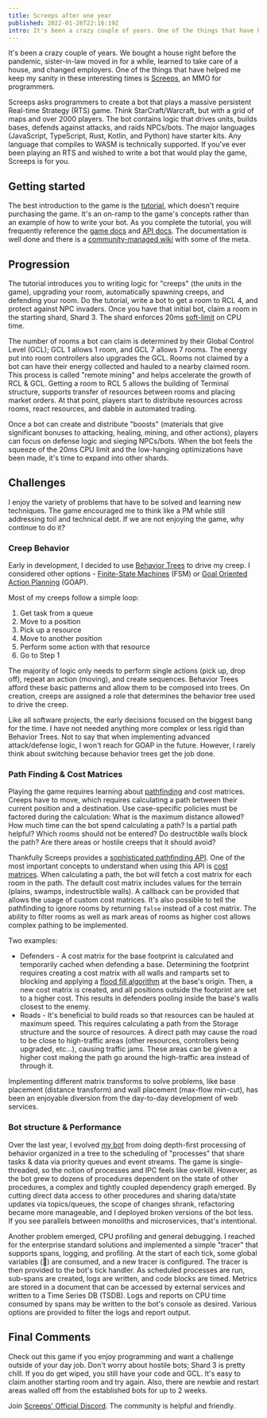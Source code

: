 ```yaml
---
title: Screeps after one year
published: 2022-01-26T22:16:19Z
intro: It's been a crazy couple of years. One of the things that have helped me keep my sanity is Screeps, an MMO for programmers.
---
```

It's been a crazy couple of years. We bought a house right before the pandemic, sister-in-law moved in for a while, learned to take care of a house, and changed employers. One of the things that have helped me keep my sanity in these interesting times is [Screeps](https://screeps.com/), an MMO for programmers.

Screeps asks programmers to create a bot that plays a massive persistent Real-time Strategy (RTS) game. Think StarCraft/Warcraft, but with a grid of maps and over 2000 players. The bot contains logic that drives units, builds bases, defends against attacks, and raids NPCs/bots. The major languages (JavaScript, TypeScript, Rust, Kotlin, and Python) have starter kits. Any language that compiles to WASM is technically supported. If you've ever been playing an RTS and wished to write a bot that would play the game, Screeps is for you.
## Getting started

The best introduction to the game is the [tutorial](https://screeps.com/a/#!/sim/tutorial/1), which doesn't require purchasing the game. It's an on-ramp to the game's concepts rather than an example of how to write your bot. As you complete the tutorial, you will frequently reference the [game docs](https://docs.screeps.com/index.html) and [API docs](https://docs.screeps.com/api/). The documentation is well done and there is a [community-managed wiki](https://wiki.screepspl.us/index.php/Getting_Started) with some of the meta.

## Progression

The tutorial introduces you to writing logic for "creeps" (the units in the game), upgrading your room, automatically spawning creeps, and defending your room. Do the tutorial, write a bot to get a room to RCL 4, and protect against NPC invaders. Once you have that initial bot, claim a room in the starting shard, Shard 3. The shard enforces 20ms [soft-limit](https://docs.screeps.com/cpu-limit.html) on CPU time.

The number of rooms a bot can claim is determined by their Global Control Level (GCL); GCL 1 allows 1 room, and GCL 7 allows 7 rooms. The energy put into room controllers also upgrades the GCL. Rooms not claimed by a bot can have their energy collected and hauled to a nearby claimed room. This process is called "remote mining" and helps accelerate the growth of RCL & GCL. Getting a room to RCL 5 allows the building of Terminal structure, supports transfer of resources between rooms and placing market orders. At that point, players start to distribute resources across rooms, react resources, and dabble in automated trading.

Once a bot can create and distribute "boosts" (materials that give significant bonuses to attacking, healing, mining, and other actions), players can focus on defense logic and sieging NPCs/bots. When the bot feels the squeeze of the 20ms CPU limit and the low-hanging optimizations have been made, it's time to expand into other shards.

## Challenges

I enjoy the variety of problems that have to be solved and learning new techniques. The game encouraged me to think like a PM while still addressing toil and technical debt. If we are not enjoying the game, why continue to do it?

### Creep Behavior

Early in development, I decided to use [Behavior Trees](https://www.gamedeveloper.com/programming/behavior-trees-for-ai-how-they-work) to drive my creep. I considered other options - [Finite-State Machines](https://en.wikipedia.org/wiki/Finite-state_machine) (FSM) or [Goal Oriented Action Planning](https://medium.com/@vedantchaudhari/goal-oriented-action-planning-34035ed40d0b) (GOAP).

Most of my creeps follow a simple loop:

1. Get task from a queue
2. Move to a position
3. Pick up a resource
4. Move to another position
5. Perform some action with that resource
6. Go to Step 1

The majority of logic only needs to perform single actions (pick up, drop off), repeat an action (moving), and create sequences. Behavior Trees afford these basic patterns and allow them to be composed into trees. On creation, creeps are assigned a role that determines the behavior tree used to drive the creep.

Like all software projects, the early decisions focused on the biggest bang for the time. I have not needed anything more complex or less rigid than Behavior Trees. Not to say that when implementing advanced attack/defense logic, I won't reach for GOAP in the future. However, I rarely think about switching because behavior trees get the job done.

### Path Finding & Cost Matrices

Playing the game requires learning about [pathfinding](https://en.wikipedia.org/wiki/Pathfinding) and cost matrices. Creeps have to move, which requires calculating a path between their current position and a destination. Use case-specific policies must be factored during the calculation: What is the maximum distance allowed? How much time can the bot spend calculating a path? Is a partial path helpful? Which rooms should not be entered? Do destructible walls block the path? Are there areas or hostile creeps that it should avoid?

Thankfully Screeps provides a [sophisticated pathfinding API](https://docs.screeps.com/api/#PathFinder). One of the most important concepts to understand when using this API is [cost matrices](https://docs.screeps.com/api/#PathFinder-CostMatrix). When calculating a path, the bot will fetch a cost matrix for each room in the path. The default cost matrix includes values for the terrain (plains, swamps, indestructible walls). A callback can be provided that allows the usage of custom cost matrices. It's also possible to tell the pathfinding to ignore rooms by returning `false` instead of a cost matrix. The ability to filter rooms as well as mark areas of rooms as higher cost allows complex pathing to be implemented.

Two examples:

* Defenders - A cost matrix for the base footprint is calculated and temporarily cached when defending a base. Determining the footprint requires creating a cost matrix with all walls and ramparts set to blocking and applying a [flood fill algorithm](https://en.wikipedia.org/wiki/Flood_fill) at the base's origin. Then, a new cost matrix is created, and all positions outside the footprint are set to a higher cost. This results in defenders pooling inside the base's walls closest to the enemy.
* Roads - It's beneficial to build roads so that resources can be hauled at maximum speed. This requires calculating a path from the Storage structure and the source of resources. A direct path may cause the road to be close to high-traffic areas (other resources, controllers being upgraded, etc...), causing traffic jams. These areas can be given a higher cost making the path go around the high-traffic area instead of through it.

Implementing different matrix transforms to solve problems, like base placement (distance transform) and wall placement (max-flow min-cut), has been an enjoyable diversion from the day-to-day development of web services.

### Bot structure & Performance

Over the last year, I evolved [my bot](https://github.com/ryanrolds/screeps) from doing depth-first processing of behavior organized in a tree to the scheduling of "processes" that share tasks & data via priority queues and event streams. The game is single-threaded, so the notion of processes and IPC feels like overkill. However, as the bot grew to dozens of procedures dependent on the state of other procedures, a complex and tightly coupled dependency graph emerged. By cutting direct data access to other procedures and sharing data/state updates via topics/queues, the scope of changes shrank, refactoring became more manageable, and I deployed broken versions of the bot less. If you see parallels between monoliths and microservices, that's intentional.

Another problem emerged, CPU profiling and general debugging. I reached for the enterprise standard solutions and implemented a simple "tracer" that supports spans, logging, and profiling. At the start of each tick, some global variables (🤨) are consumed, and a new tracer is configured. The tracer is then provided to the bot's tick handler. As scheduled processes are run, sub-spans are created, logs are written, and code blocks are timed. Metrics are stored in a document that can be accessed by external services and written to a Time Series DB (TSDB). Logs and reports on CPU time consumed by spans may be written to the bot's console as desired. Various options are provided to filter the logs and report output.

## Final Comments

Check out this game if you enjoy programming and want a challenge outside of your day job. Don't worry about hostile bots; Shard 3 is pretty chill. If you do get wiped, you still have your code and GCL. It's easy to claim another starting room and try again. Also, there are newbie and restart areas walled off from the established bots for up to 2 weeks.

Join [Screeps' Official Discord](https://discord.com/invite/screeps). The community is helpful and friendly.
